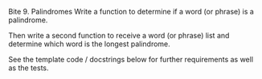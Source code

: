 Bite 9. Palindromes
Write a function to determine if a word (or phrase) is a palindrome.

Then write a second function to receive a word (or phrase) list and determine which word is the longest palindrome.

See the template code / docstrings below for further requirements as well as the tests.